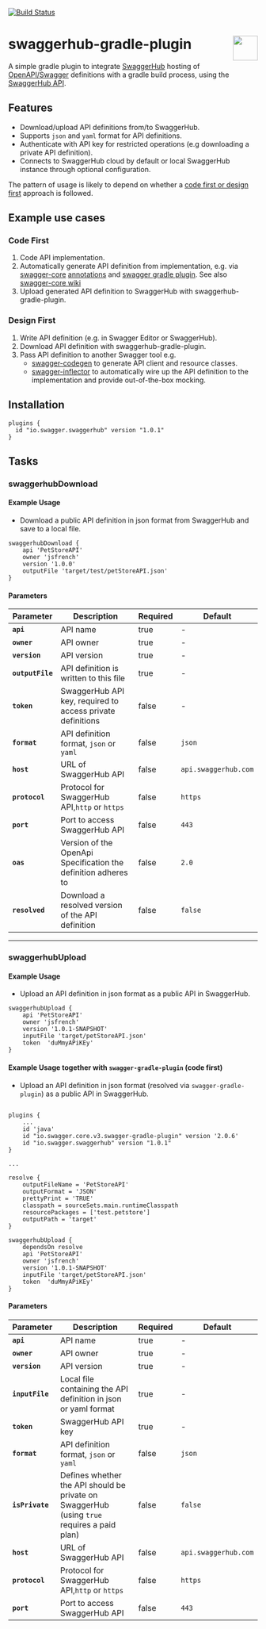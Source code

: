 [![Build Status](https://img.shields.io/jenkins/build.svg?jobUrl=https://jenkins.swagger.io/job/oss-swaggerhub-gradle-plugin)](https://jenkins.swagger.io/view/OSS%20-%20Java/job/oss-swaggerhub-gradle-plugin)

# swaggerhub-gradle-plugin <img src="https://raw.githubusercontent.com/swagger-api/swagger.io/wordpress/images/assets/SW-logo-clr.png" height="50" align="right">
A simple gradle plugin to integrate [SwaggerHub](https:\\swaggerhub.com) hosting of [OpenAPI/Swagger](https://swagger.io/specification/) definitions with a gradle build process, using the [SwaggerHub API](https://app.swaggerhub.com/apis/swagger-hub/registry-api).

## Features
* Download/upload API definitions from/to SwaggerHub.
* Supports `json` and `yaml` format for API definitions.
* Authenticate with API key for restricted operations (e.g downloading a private API definition).
* Connects to SwaggerHub cloud by default or local SwaggerHub instance through optional configuration.

The pattern of usage is likely to depend on whether a [code first or design first](https://swaggerhub.com/blog/api-design/design-first-or-code-first-api-development/) approach is followed.

## Example use cases

### Code First
1. Code API implementation.
2. Automatically generate API definition from implementation, e.g. via [swagger-core](https://github.com/swagger-api/swagger-core) [annotations](https://github.com/swagger-api/swagger-core/wiki/Swagger-2.X---Annotations) and [swagger gradle plugin](https://github.com/swagger-api/swagger-core/tree/master/modules/swagger-gradle-plugin). See also [swagger-core wiki](https://github.com/swagger-api/swagger-core/wiki/Swagger-2.X---Getting-started)
3. Upload generated API definition to SwaggerHub with swaggerhub-gradle-plugin.

### Design First
1. Write API definition (e.g. in Swagger Editor or SwaggerHub).
2. Download API definition with swaggerhub-gradle-plugin.
3. Pass API definition to another Swagger tool e.g.
    - [swagger-codegen](https://github.com/swagger-api/swagger-codegen) to generate API client and resource classes.
    - [swagger-inflector](https://github.com/swagger-api/swagger-inflector) to automatically wire up the API definition to the implementation and provide out-of-the-box mocking.

## Installation

```
plugins {
  id "io.swagger.swaggerhub" version "1.0.1"
}
```

## Tasks
### swaggerhubDownload
#### Example Usage
* Download a public API definition in json format from SwaggerHub and save to a local file.
```
swaggerhubDownload {
    api 'PetStoreAPI'
    owner 'jsfrench'
    version '1.0.0'
    outputFile 'target/test/petStoreAPI.json'
}
```

#### Parameters
Parameter | Description | Required | Default
--------- | ----------- | --------- | -------
**`api`** | API name | true  | -
**`owner`** | API owner | true | -
**`version`** | API version | true | -  
**`outputFile`** | API definition is written to this file | true | -
**`token`** | SwaggerHub API key, required to access private definitions | false | -
**`format`** | API definition format, `json` or `yaml` | false | `json`
**`host`** | URL of SwaggerHub API | false | `api.swaggerhub.com`
**`protocol`** | Protocol for SwaggerHub API,`http` or `https` | false | `https`
**`port`** | Port to access SwaggerHub API| false | `443`
**`oas`** | Version of the OpenApi Specification the definition adheres to | false | `2.0`
**`resolved`** | Download a resolved version of the API definition              | false | `false`
***

### swaggerhubUpload
#### Example Usage
* Upload an API definition in json format as a public API in SwaggerHub.

```
swaggerhubUpload {
    api 'PetStoreAPI'
    owner 'jsfrench'
    version '1.0.1-SNAPSHOT'
    inputFile 'target/petStoreAPI.json'
    token  'duMmyAPiKEy'
}
```

#### Example Usage together with `swagger-gradle-plugin` (code first)
* Upload an API definition in json format (resolved via `swagger-gradle-plugin`)  as a public API in SwaggerHub.

```

plugins {
    ...
    id 'java'
    id "io.swagger.core.v3.swagger-gradle-plugin" version '2.0.6'
    id "io.swagger.swaggerhub" version "1.0.1"
}

...

resolve {
    outputFileName = 'PetStoreAPI'
    outputFormat = 'JSON'
    prettyPrint = 'TRUE'
    classpath = sourceSets.main.runtimeClasspath
    resourcePackages = ['test.petstore']
    outputPath = 'target'
}

swaggerhubUpload {
    dependsOn resolve
    api 'PetStoreAPI'
    owner 'jsfrench'
    version '1.0.1-SNAPSHOT'
    inputFile 'target/petStoreAPI.json'
    token  'duMmyAPiKEy'
}
```

#### Parameters
Parameter | Description | Required | Default
--------- | ----------- | --------- | -------
**`api`** | API name | true  | -
**`owner`** | API owner | true | -
**`version`** | API version | true | -  
**`inputFile`** | Local file containing the API definition in json or yaml format  | true | -
**`token`** | SwaggerHub API key | true | -
**`format`** | API definition format, `json` or `yaml` | false | `json`
**`isPrivate`** | Defines whether the API should be private on SwaggerHub (using `true` requires a paid plan) | false | `false`
**`host`** | URL of SwaggerHub API | false | `api.swaggerhub.com`
**`protocol`** | Protocol for SwaggerHub API,`http` or `https` | false | `https`
**`port`** | Port to access SwaggerHub API| false | `443`
